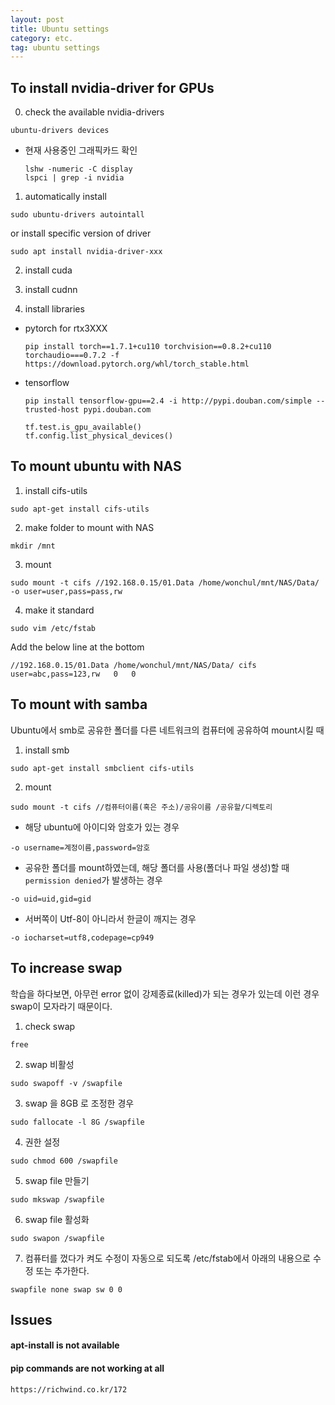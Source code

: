 ```yaml
---
layout: post
title: Ubuntu settings
category: etc.
tag: ubuntu settings
---
```


## To install nvidia-driver for GPUs

0. check the available nvidia-drivers

```
ubuntu-drivers devices
```

- 현재 사용중인 그래픽카드 확인
  ```
  lshw -numeric -C display
  lspci | grep -i nvidia
  ```

1. automatically install

```
sudo ubuntu-drivers autointall
```

or install specific version of driver

```
sudo apt install nvidia-driver-xxx
```

2. install cuda

3. install cudnn

4. install libraries

- pytorch for rtx3XXX
  ```
  pip install torch==1.7.1+cu110 torchvision==0.8.2+cu110 torchaudio===0.7.2 -f https://download.pytorch.org/whl/torch_stable.html
  ```
- tensorflow
  ```
  pip install tensorflow-gpu==2.4 -i http://pypi.douban.com/simple --trusted-host pypi.douban.com
  ```
  ```
  tf.test.is_gpu_available()
  tf.config.list_physical_devices()
  ```

## To mount ubuntu with NAS

1. install cifs-utils

```
sudo apt-get install cifs-utils
```

2. make folder to mount with NAS

```
mkdir /mnt
```

3. mount

```
sudo mount -t cifs //192.168.0.15/01.Data /home/wonchul/mnt/NAS/Data/ -o user=user,pass=pass,rw
```

4. make it standard

```
sudo vim /etc/fstab
```

Add the below line at the bottom

```
//192.168.0.15/01.Data /home/wonchul/mnt/NAS/Data/ cifs user=abc,pass=123,rw   0   0
```

## To mount with samba

Ubuntu에서 smb로 공유한 폴더를 다른 네트워크의 컴퓨터에 공유하여 mount시킬 때

1. install smb

```
sudo apt-get install smbclient cifs-utils
```

2. mount

```
sudo mount -t cifs //컴퓨터이름(혹은 주소)/공유이름 /공유할/디렉토리
```

- 해당 ubuntu에 아이디와 암호가 있는 경우

```
-o username=계정이름,password=암호
```

- 공유한 폴더를 mount하였는데, 해당 폴더를 사용(폴더나 파일 생성)할 때 `permission denied`가 발생하는 경우

```
-o uid=uid,gid=gid
```

- 서버쪽이 Utf-8이 아니라서 한글이 깨지는 경우

```
-o iocharset=utf8,codepage=cp949
```

## To increase swap

학습을 하다보면, 아무런 error 없이 강제종료(killed)가 되는 경우가 있는데 이런 경우 swap이 모자라기 때문이다.

1. check swap

```
free
```

2. swap 비활성

```
sudo swapoff -v /swapfile
```

3. swap 을 8GB 로 조정한 경우

```
sudo fallocate -l 8G /swapfile
```

4. 권한 설정

```
sudo chmod 600 /swapfile
```

5. swap file 만들기

```
sudo mkswap /swapfile
```

6. swap file 활성화

```
sudo swapon /swapfile
```

7. 컴퓨터를 껐다가 켜도 수정이 자동으로 되도록 /etc/fstab에서 아래의 내용으로 수정 또는 추가한다.

```
swapfile none swap sw 0 0
```

## Issues

#### apt-install is not available

#### pip commands are not working at all

    https://richwind.co.kr/172
